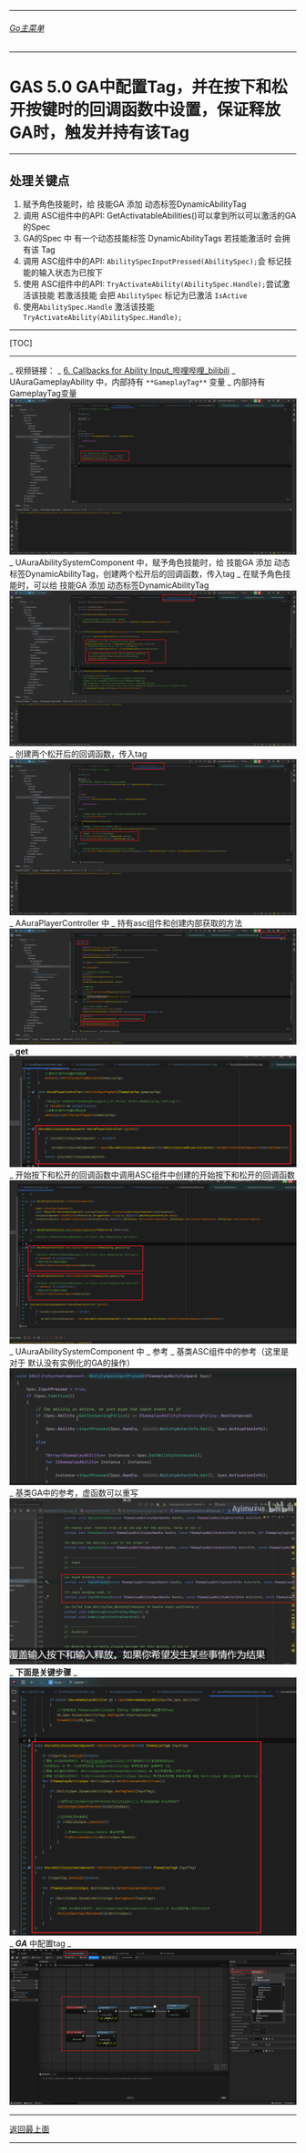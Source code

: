 ___________________________________________________________________________________________
###### [Go主菜单](../MainMenu.md)
___________________________________________________________________________________________

# GAS 5.0 GA中配置Tag，并在按下和松开按键时的回调函数中设置，保证释放GA时，触发并持有该Tag
___________________________________________________________________________________________
## 处理关键点
1. 赋予角色技能时，给 技能GA 添加 动态标签DynamicAbilityTag
2. 调用 ASC组件中的API: GetActivatableAbilities()可以拿到所以可以激活的GA的Spec
3. GA的Spec 中 有一个动态技能标签 DynamicAbilityTags 若技能激活时 会拥有该 Tag
4. 调用 ASC组件中的API: `AbilitySpecInputPressed(AbilitySpec);`会 标记技能的输入状态为已按下
5. 使用 ASC组件中的API: `TryActivateAbility(AbilitySpec.Handle);`尝试激活该技能 若激活技能 会把 `AbilitySpec` 标记为已激活 `IsActive`
6. 使用`AbilitySpec.Handle` 激活该技能`TryActivateAbility(AbilitySpec.Handle);`
___________________________________________________________________________________________

[TOC]

___________________________________________________________________________________________


_ 视频链接：
    _  [6. Callbacks for Ability Input_哔哩哔哩_bilibili]("https://www.bilibili.com/video/BV1JD421E7yC?p=100&vd_source=9e1e64122d802b4f7ab37bd325a89e6c")
_ UAuraGameplayAbility 中，内部持有 `**GameplayTag**` 变量
    _ 内部持有GameplayTag变量 ![图片](https://github.com/liyunlong618/LiYunLongKnowledgeLibrary/blob/main/UECPP/Models/GAS/GAS_2_Aura/DetailContent/Image/GAS_030/121074_517762.png?raw=true)
_ UAuraAbilitySystemComponent 中，赋予角色技能时，给 技能GA 添加 动态标签DynamicAbilityTag，创建两个松开后的回调函数，传入tag
    _ 在赋予角色技能时，可以给 技能GA 添加 动态标签DynamicAbilityTag ![图片](https://github.com/liyunlong618/LiYunLongKnowledgeLibrary/blob/main/UECPP/Models/GAS/GAS_2_Aura/DetailContent/Image/GAS_030/427853_834671.png?raw=true)
    _ 创建两个松开后的回调函数，传入tag ![图片](https://github.com/liyunlong618/LiYunLongKnowledgeLibrary/blob/main/UECPP/Models/GAS/GAS_2_Aura/DetailContent/Image/GAS_030/178833_734865.png?raw=true)
_ AAuraPlayerController 中
    _ 持有asc组件和创建内部获取的方法 ![图片](https://github.com/liyunlong618/LiYunLongKnowledgeLibrary/blob/main/UECPP/Models/GAS/GAS_2_Aura/DetailContent/Image/GAS_030/810568_769206.png?raw=true)
        _ **get** ![图片](https://github.com/liyunlong618/LiYunLongKnowledgeLibrary/blob/main/UECPP/Models/GAS/GAS_2_Aura/DetailContent/Image/GAS_030/375492_734600.png?raw=true)
    _ 开始按下和松开的回调函数中调用ASC组件中创建的开始按下和松开的回调函数 ![图片](https://github.com/liyunlong618/LiYunLongKnowledgeLibrary/blob/main/UECPP/Models/GAS/GAS_2_Aura/DetailContent/Image/GAS_030/529970_651798.png?raw=true)
_ UAuraAbilitySystemComponent 中
    _ 参考
        _ 基类ASC组件中的参考（这里是对于 默认没有实例化的GA的操作） ![图片](https://github.com/liyunlong618/LiYunLongKnowledgeLibrary/blob/main/UECPP/Models/GAS/GAS_2_Aura/DetailContent/Image/GAS_030/375713_800460.png?raw=true)
        _ 基类GA中的参考，虚函数可以重写 ![图片](https://github.com/liyunlong618/LiYunLongKnowledgeLibrary/blob/main/UECPP/Models/GAS/GAS_2_Aura/DetailContent/Image/GAS_030/659059_266506.png?raw=true)
    _ **下面是关键步骤**</font>
    _  ![图片](https://github.com/liyunlong618/LiYunLongKnowledgeLibrary/blob/main/UECPP/Models/GAS/GAS_2_Aura/DetailContent/Image/GAS_030/822520_105846.png?raw=true)
_ ***GA*** 中配置tag
    _  ![图片](https://github.com/liyunlong618/LiYunLongKnowledgeLibrary/blob/main/UECPP/Models/GAS/GAS_2_Aura/DetailContent/Image/GAS_030/165062_732171.png?raw=true)

___________________________________________________________________________________________

[返回最上面](#Go主菜单)
___________________________________________________________________________________________